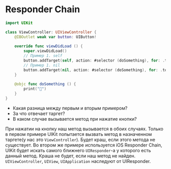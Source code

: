 # Responder Chain

```swift
import UIKit

class ViewController: UIViewController {
    @IBOutlet weak var button: UIButton!
    
    override func viewDidLoad () {
        super.viewDidLoad()
        // Пример 1. self
        button.addTarget(self, action: #selector (doSomething), for: .touchUpInside)
        // Пример 1. nil
        button.addTarget(nil, action: #selector (doSomething), for: .touchUpInside)
    }
    
    @objc func doSomething () {
        print("👾")
    }
}
```
- Какая разница между первым и вторым примером?
- За что отвечает таргет?
- В каком случае вызывается метод при нажатие кнопки?

При нажатии на кнопку наш метод вызывается в обоих случаях.
Только в первом примере UIKit попытается вызвать метод в назначенном таргете(у нас это `ViewController`). Будет краш, если этого метода не существует.
Во втором же примере используется iOS Responder Chain, UIKit будет искать самого ближнего `UIResponder`-a у которого есть данный метод. Краша не будет, если наш метод не найден.
`UIViewController`, `UIView`, `UIApplication` наследуют от UIResponder.
